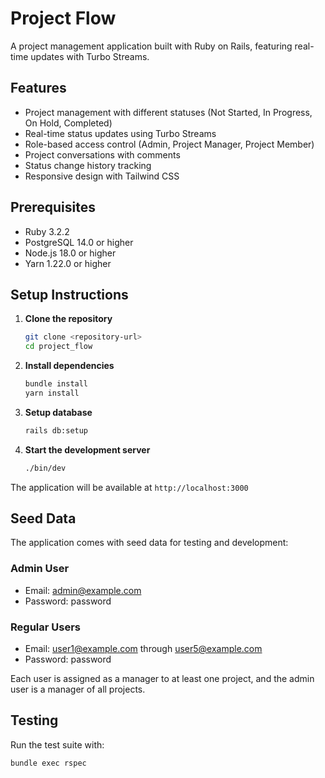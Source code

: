 # Project Flow

A project management application built with Ruby on Rails, featuring real-time updates with Turbo Streams.

## Features

- Project management with different statuses (Not Started, In Progress, On Hold, Completed)
- Real-time status updates using Turbo Streams
- Role-based access control (Admin, Project Manager, Project Member)
- Project conversations with comments
- Status change history tracking
- Responsive design with Tailwind CSS

## Prerequisites

- Ruby 3.2.2
- PostgreSQL 14.0 or higher
- Node.js 18.0 or higher
- Yarn 1.22.0 or higher

## Setup Instructions

1. **Clone the repository**

   ```bash
   git clone <repository-url>
   cd project_flow
   ```

2. **Install dependencies**

   ```bash
   bundle install
   yarn install
   ```

3. **Setup database**

   ```bash
   rails db:setup
   ```

4. **Start the development server**
   ```bash
   ./bin/dev
   ```

The application will be available at `http://localhost:3000`

## Seed Data

The application comes with seed data for testing and development:

### Admin User

- Email: admin@example.com
- Password: password

### Regular Users

- Email: user1@example.com through user5@example.com
- Password: password

Each user is assigned as a manager to at least one project, and the admin user is a manager of all projects.

## Testing

Run the test suite with:

```bash
bundle exec rspec
```
